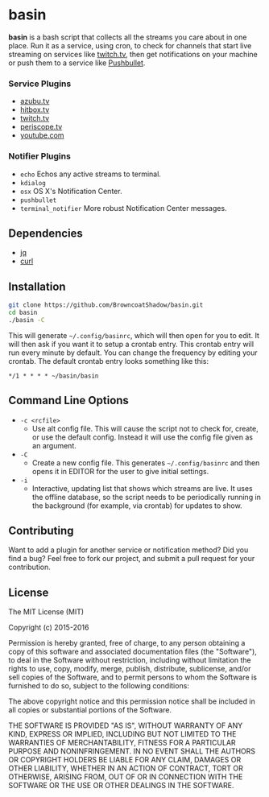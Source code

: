 basin
=========
**basin** is a bash script that collects all the streams you care about in one
place. Run it as a service, using cron, to check for channels that start live
streaming on services like [twitch.tv](http://twitch.tv), then get notifications
on your machine or push them to a service like
[Pushbullet](https://pushbullet.com).


### Service Plugins
- [azubu.tv](http://azubu.tv)
- [hitbox.tv](http://hitbox.tv)
- [twitch.tv](http://twitch.tv)
- [periscope.tv](https://periscope.tv)
- [youtube.com](https://youtube.com)


### Notifier Plugins
- `echo` Echos any active streams to terminal.
- `kdialog`
- `osx` OS X's Notification Center.
- `pushbullet`
- `terminal_notifier` More robust Notification Center messages.


## Dependencies
- [jq](http://stedolan.github.io/jq/)
- [curl](http://curl.haxx.se/)


## Installation
```bash
git clone https://github.com/BrowncoatShadow/basin.git
cd basin
./basin -C
```
This will generate `~/.config/basinrc`, which will then open for you to edit.
It will then ask if you want it to setup a crontab entry. This crontab entry
will run every minute by default. You can change the frequency by editing your
crontab. The default crontab entry looks something like this:
```
*/1 * * * * ~/basin/basin
```


## Command Line Options
- `-c <rcfile>`
  - Use alt config file. This will cause the script not to check for, create, or
    use the default config. Instead it will use the config file given as an
    argument.
- `-C`
  - Create a new config file. This generates `~/.config/basinrc` and then opens
    it in EDITOR for the user to give initial settings.
- `-i`
  - Interactive, updating list that shows which streams are live. It uses the
    offline database, so the script needs to be periodically running in the
    background (for example, via crontab) for updates to show.


## Contributing
Want to add a plugin for another service or notification method? Did you find a
bug? Feel free to fork our project, and submit a pull request for your
contribution.


## License
The MIT License (MIT)

Copyright (c) 2015-2016

Permission is hereby granted, free of charge, to any person obtaining a copy
of this software and associated documentation files (the "Software"), to deal
in the Software without restriction, including without limitation the rights
to use, copy, modify, merge, publish, distribute, sublicense, and/or sell
copies of the Software, and to permit persons to whom the Software is
furnished to do so, subject to the following conditions:

The above copyright notice and this permission notice shall be included in all
copies or substantial portions of the Software.

THE SOFTWARE IS PROVIDED "AS IS", WITHOUT WARRANTY OF ANY KIND, EXPRESS OR
IMPLIED, INCLUDING BUT NOT LIMITED TO THE WARRANTIES OF MERCHANTABILITY,
FITNESS FOR A PARTICULAR PURPOSE AND NONINFRINGEMENT. IN NO EVENT SHALL THE
AUTHORS OR COPYRIGHT HOLDERS BE LIABLE FOR ANY CLAIM, DAMAGES OR OTHER
LIABILITY, WHETHER IN AN ACTION OF CONTRACT, TORT OR OTHERWISE, ARISING FROM,
OUT OF OR IN CONNECTION WITH THE SOFTWARE OR THE USE OR OTHER DEALINGS IN THE
SOFTWARE.
